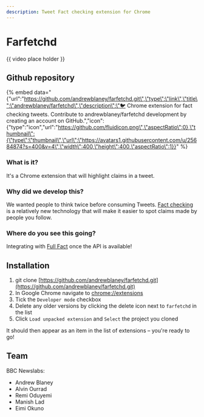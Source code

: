 ```yaml
---
description: Tweet Fact checking extension for Chrome
---
```


# Farfetchd

{{ video place holder }}

## Github repository

{% embed data="{\"url\":\"https://github.com/andrewblaney/farfetchd.git\",\"type\":\"link\",\"title\":\"andrewblaney/farfetchd\",\"description\":\"🐦 Chrome extension for fact checking tweets. Contribute to andrewblaney/farfetchd development by creating an account on GitHub.\",\"icon\":{\"type\":\"icon\",\"url\":\"https://github.com/fluidicon.png\",\"aspectRatio\":0},\"thumbnail\":{\"type\":\"thumbnail\",\"url\":\"https://avatars1.githubusercontent.com/u/25684874?s=400&v=4\",\"width\":400,\"height\":400,\"aspectRatio\":1}}" %}

### What is it?

It's a Chrome extension that will highlight claims in a tweet.

### Why did we develop this?

We wanted people to think twice before consuming Tweets. [Fact checking](https://en.wikipedia.org/wiki/Fact_checking) is a relatively new technology that will make it easier to spot claims made by people you follow.

### Where do you see this going?

Integrating with [Full Fact](https://fullfact.org/) once the API is available!

## Installation

1. git clone [https://github.com/andrewblaney/farfetchd.git](https://github.com/andrewblaney/farfetchd.git)
2. In Google Chrome  navigate to [chrome://extensions](chrome://extensions)
3. Tick the `Developer mode` checkbox
4. Delete any older versions by clicking the delete icon next to `farfetchd` in the list
5. Click `Load unpacked extension` and `Select` the project you cloned

It should then appear as an item in the list of extensions – you're ready to go!

## **Team**

BBC Newslabs:

* Andrew Blaney
* Alvin Ourrad
* Remi Oduyemi
* Manish Lad
* Eimi Okuno


